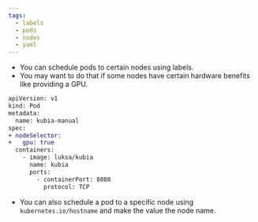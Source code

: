 ```yaml
---
tags:
  - labels
  - pods
  - nodes
  - yaml
---
```

- You can schedule pods to certain nodes using labels.
- You may want to do that if some nodes have certain hardware benefits like providing a GPU.

```diff
apiVersion: v1
kind: Pod
metadata:
  name: kubia-manual
spec:
+ nodeSelector:
+   gpu: true
  containers:
    - image: luksa/kubia
      name: kubia
      ports:
        - containerPort: 8080
          protocol: TCP
```

- You can also schedule a pod to a specific node using `kubernetes.io/hostname` and make the value the node name.